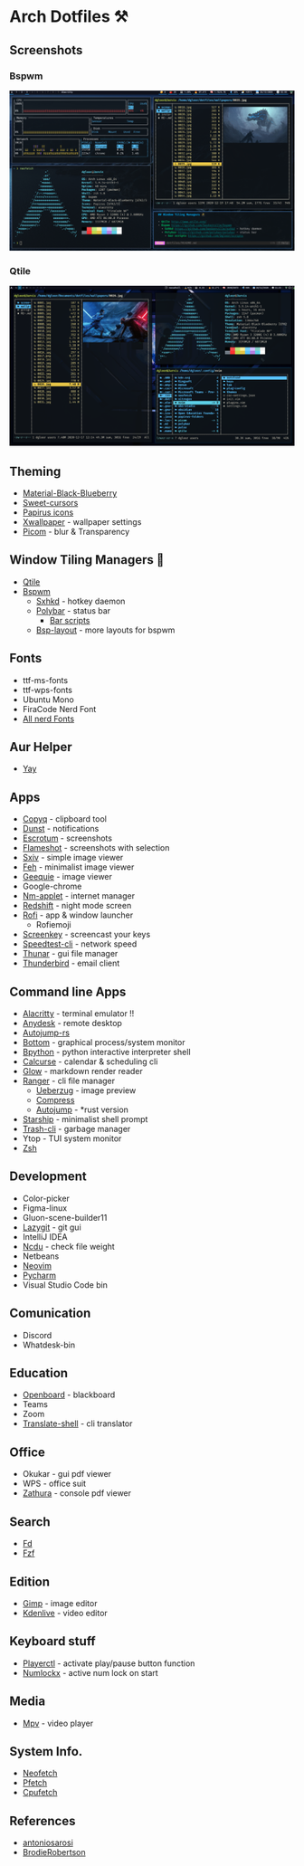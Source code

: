 # Arch Dotfiles ⚒

## Screenshots

### Bspwm

![1](https://github.com/Dgloor/dotfiles/blob/main/screenshots/04.png)

### Qtile

![2](https://github.com/Dgloor/dotfiles/blob/main/screenshots/01.png)

## Theming

- [Material-Black-Blueberry](https://www.gnome-look.org/p/1316887/)
- [Sweet-cursors](https://www.gnome-look.org/p/1393084/)
- [Papirus icons](https://www.gnome-look.org/p/1166289/)
- [Xwallpaper](https://github.com/stoeckmann/xwallpaper) - wallpaper settings
- [Picom](https://github.com/yshui/picom) - blur & Transparency

## Window Tiling Managers 🥷

- [Qtile](http://www.qtile.org/)
- [Bspwm](https://github.com/baskerville/bspwm)
  - [Sxhkd](https://github.com/baskerville/sxhkd) - hotkey daemon
  - [Polybar](https://github.com/polybar/polybar) - status bar
    - [Bar scripts](https://github.com/Dgloor/scripts)
  - [Bsp-layout](https://github.com/phenax/bsp-layout) - more layouts for bspwm

## Fonts

- ttf-ms-fonts
- ttf-wps-fonts
- Ubuntu Mono
- FiraCode Nerd Font
- [All nerd Fonts](https://www.nerdfonts.com/font-downloads)

## Aur Helper

- [Yay](https://github.com/Jguer/yay)

## Apps

- [Copyq](https://github.com/hluk/CopyQ) - clipboard tool
- [Dunst](https://github.com/dunst-project/dunst) - notifications
- [Escrotum](https://github.com/Roger/escrotum) - screenshots
- [Flameshot](https://github.com/ManuelLR/docker-flameshot) - screenshots with selection
- [Sxiv](https://github.com/muennich/sxiv) - simple image viewer
- [Feh](https://github.com/derf/feh) - minimalist image viewer
- [Geequie](https://github.com/BestImageViewer/geeqie) - image viewer
- Google-chrome
- [Nm-applet](https://www.archlinux.org/packages/?name=network-manager-applet) - internet manager
- [Redshift](https://wiki.archlinux.org/index.php/redshift) - night mode screen
- [Rofi](https://github.com/davatorium/rofi) - app & window launcher
  - Rofiemoji
- [Screenkey](https://www.thregr.org/~wavexx/software/screenkey/) - screencast your keys
- [Speedtest-cli](https://www.speedtest.net/es/apps/cli) - network speed
- [Thunar](https://wiki.archlinux.org/index.php/thunar) - gui file manager
- [Thunderbird](https://www.thunderbird.net/es-ES/) - email client

## Command line Apps

- [Alacritty](https://github.com/alacritty/alacritty) - terminal emulator !!
- [Anydesk](https://anydesk.com/es) - remote desktop
- [Autojump-rs](https://github.com/xen0n/autojump-rs)
- [Bottom](https://github.com/ClementTsang/bottom) - graphical process/system monitor
- [Bpython](https://github.com/bpython/bpython) - python interactive interpreter shell
- [Calcurse](https://github.com/lfos/calcurse) - calendar & scheduling cli
- [Glow](https://github.com/charmbracelet/glow) - markdown render reader
- [Ranger](https://github.com/ranger/ranger) - cli file manager
  - [Ueberzug](https://github.com/ranger/ranger/wiki/Image-Previews) - image preview
  - [Compress](https://github.com/maximtrp/ranger-archives/blob/master/compress.py)
  - [Autojump](https://github.com/fdw/ranger-autojump) - \*rust version
- [Starship](https://starship.rs/) - minimalist shell prompt
- [Trash-cli](https://wiki.archlinux.org/index.php/Trash_management) - garbage manager
- Ytop - TUI system monitor
- [Zsh](<https://wiki.archlinux.org/index.php/Zsh_(Espa%C3%B1ol)>)

## Development

- Color-picker
- Figma-linux
- Gluon-scene-builder11
- [Lazygit](https://github.com/jesseduffield/lazygit) - git gui
- IntelliJ IDEA
- [Ncdu](https://www.archlinux.org/packages/community/x86_64/ncdu/) - check file weight
- Netbeans
- [Neovim](https://github.com/neovim/neovim)
- [Pycharm](https://www.jetbrains.com/es-es/pycharm/)
- Visual Studio Code bin

## Comunication

- Discord
- Whatdesk-bin

## Education

- [Openboard](https://openboard.ch/index.en.html) - blackboard
- Teams
- Zoom
- [Translate-shell](https://github.com/soimort/translate-shell) - cli translator

## Office

- Okukar - gui pdf viewer
- WPS - office suit
- [Zathura](https://github.com/pwmt/zathura) - console pdf viewer

## Search

- [Fd](https://github.com/sharkdp/fd)
- [Fzf](https://github.com/junegunn/fzf)

## Edition

- [Gimp](https://www.gimp.org/downloads/) - image editor
- [Kdenlive](https://kdenlive.org/es/) - video editor

## Keyboard stuff

- [Playerctl](https://github.com/altdesktop/playerctl) - activate play/pause button function
- [Numlockx](<https://wiki.archlinux.org/index.php/activating_numlock_on_bootup_(espa%c3%b1ol)>) - active num lock on start

## Media

- [Mpv](https://github.com/mpv-player/mpv) - video player

## System Info.

- [Neofetch](https://github.com/dylanaraps/neofetch)
- [Pfetch](https://github.com/dylanaraps/pfetch)
- [Cpufetch](https://github.com/Dr-Noob/cpufetch)

## References

- [antoniosarosi](https://github.com/antoniosarosi/dotfiles)
- [BrodieRobertson](https://github.com/BrodieRobertson/dotfiles)
